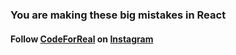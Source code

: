 ### You are making these big mistakes in React

#### Follow [CodeForReal](https://www.instagram.com/codeforreal/) on [Instagram](https://www.instagram.com/codeforreal/)
